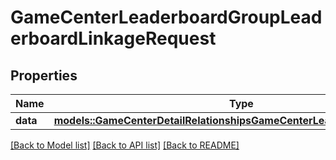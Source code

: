 # GameCenterLeaderboardGroupLeaderboardLinkageRequest

## Properties

Name | Type | Description | Notes
------------ | ------------- | ------------- | -------------
**data** | [**models::GameCenterDetailRelationshipsGameCenterLeaderboardsDataInner**](GameCenterDetail_relationships_gameCenterLeaderboards_data_inner.md) |  | 

[[Back to Model list]](../README.md#documentation-for-models) [[Back to API list]](../README.md#documentation-for-api-endpoints) [[Back to README]](../README.md)


